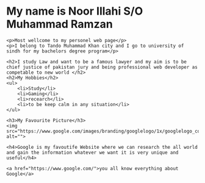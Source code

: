 <!DOCTYPE html>
<html lang="en">
<head>
    <meta charset="UTF-8">
    <meta name="viewport" content="width=device-width, initial-scale=1.0">
    <title>Task One</title>
</head>
<body>
    <h1> My name is Noor Illahi S/O Muhammad Ramzan </h1>
    
    <p>Most wellcome to my personel web page</p>
    <p>I belong to Tando Muhammad Khan city and I go to university of sindh for my bachelors degree program</p>

    <h2>I study Law and want to be a famous lawyer and my aim is to be chief justice of pakistan jury and being professional web developer as competable to new world </h2>
    <h2>My Hobbies</h2>
    <ul>
        <li>Study</li>
        <li>Gaming</li>
        <li>recearch</li>
        <li>to be keep calm in any situation</li>
    </ul>

    <h3>My Favourite Picture</h3>
    <img src="https://www.google.com/images/branding/googlelogo/1x/googlelogo_color_272x92dp.png" alt="">

    <h4>Google is my favoutife Website where we can research the all world and gain the information whatever we want it is very unique and useful</h4>

    <a href="https://www.google.com/">you all know everything about Google</a>
</body>
</html>
